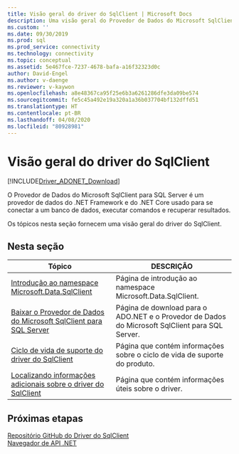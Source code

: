 ```yaml
---
title: Visão geral do driver do SqlClient | Microsoft Docs
description: Uma visão geral do Provedor de Dados do Microsoft SqlClient para SQL Server.
ms.custom: ''
ms.date: 09/30/2019
ms.prod: sql
ms.prod_service: connectivity
ms.technology: connectivity
ms.topic: conceptual
ms.assetid: 5e467fce-7237-4678-bafa-a16f32323d0c
author: David-Engel
ms.author: v-daenge
ms.reviewer: v-kaywon
ms.openlocfilehash: a8e48367ca95f25e6b3a6261286dfe3da09be574
ms.sourcegitcommit: fe5c45a492e19a320a1a36b037704bf132dffd51
ms.translationtype: HT
ms.contentlocale: pt-BR
ms.lasthandoff: 04/08/2020
ms.locfileid: "80928981"
---
```

# <a name="overview-of-the-sqlclient-driver"></a>Visão geral do driver do SqlClient

[!INCLUDE[Driver_ADONET_Download](../../includes/driver_adonet_download.md)]

 O Provedor de Dados do Microsoft SqlClient para SQL Server é um provedor de dados do .NET Framework e do .NET Core usado para se conectar a um banco de dados, executar comandos e recuperar resultados.  
  
 Os tópicos nesta seção fornecem uma visão geral do driver do SqlClient.
  
## <a name="in-this-section"></a>Nesta seção  
  
|Tópico|DESCRIÇÃO|  
|-----------|-----------------|  
|[Introdução ao namespace Microsoft.Data.SqlClient](introduction-microsoft-data-sqlclient-namespace.md)|Página de introdução ao namespace Microsoft.Data.SqlClient.|  
|[Baixar o Provedor de Dados do Microsoft SqlClient para SQL Server](download-microsoft-sqlclient-data-provider.md)|Página de download para o ADO.NET e o Provedor de Dados do Microsoft SqlClient para SQL Server.|  
|[Ciclo de vida de suporte do driver do SqlClient](sqlclient-driver-support-lifecycle.md)|Página que contém informações sobre o ciclo de vida de suporte do produto.|  
|[Localizando informações adicionais sobre o driver do SqlClient](find-additional-sqlclient-driver-information.md)|Página que contém informações úteis sobre o driver.|  

## <a name="next-steps"></a>Próximas etapas
 [Repositório GitHub do Driver do SqlClient](https://github.com/dotnet/SqlClient)  
 [Navegador de API .NET](https://docs.microsoft.com/dotnet/api/)